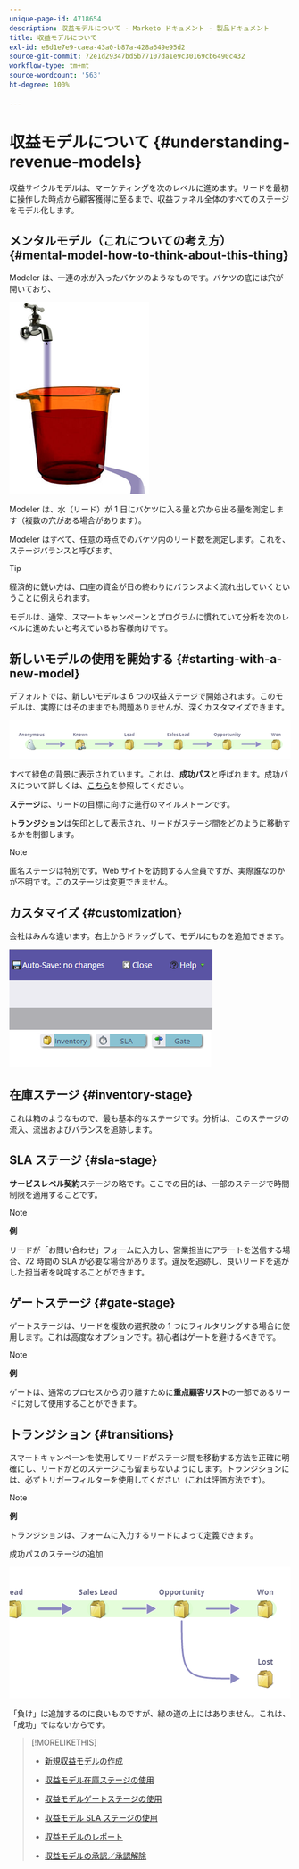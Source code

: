 ```yaml
---
unique-page-id: 4718654
description: 収益モデルについて - Marketo ドキュメント - 製品ドキュメント
title: 収益モデルについて
exl-id: e8d1e7e9-caea-43a0-b87a-428a649e95d2
source-git-commit: 72e1d29347bd5b77107da1e9c30169cb6490c432
workflow-type: tm+mt
source-wordcount: '563'
ht-degree: 100%

---
```


# 収益モデルについて {#understanding-revenue-models}

収益サイクルモデルは、マーケティングを次のレベルに進めます。リードを最初に操作した時点から顧客獲得に至るまで、収益ファネル全体のすべてのステージをモデル化します。

## メンタルモデル（これについての考え方） {#mental-model-how-to-think-about-this-thing}

Modeler は、一連の水が入ったバケツのようなものです。バケツの底には穴が開いており、

![](assets/image2015-6-12-10-3a14-3a4.png)

Modeler は、水（リード）が 1 日にバケツに入る量と穴から出る量を測定します（複数の穴がある場合があります）。

Modeler はすべて、任意の時点でのバケツ内のリード数を測定します。これを、ステージバランスと呼びます。

>[!TIP]
>
>経済的に鋭い方は、口座の資金が日の終わりにバランスよく流れ出していくということに例えられます。

モデルは、通常、スマートキャンペーンとプログラムに慣れていて分析を次のレベルに進めたいと考えているお客様向けです。

## 新しいモデルの使用を開始する {#starting-with-a-new-model}

デフォルトでは、新しいモデルは 6 つの収益ステージで開始されます。このモデルは、実際にはそのままでも問題ありませんが、深くカスタマイズできます。

![](assets/image2015-6-12-9-3a43-3a11.png)

すべて緑色の背景に表示されています。これは、**成功パス**&#x200B;と呼ばれます。成功パスについて詳しくは、[こちら](/help/marketo/product-docs/reporting/revenue-cycle-analytics/revenue-cycle-models/understanding-revenue-model-success-path.md)を参照してください。

**ステージ**&#x200B;は、リードの目標に向けた進行のマイルストーンです。

**トランジション**&#x200B;は矢印として表示され、リードがステージ間をどのように移動するかを制御します。

>[!NOTE]
>
>匿名ステージは特別です。Web サイトを訪問する人全員ですが、実際誰なのかが不明です。このステージは変更できません。

## カスタマイズ {#customization}

会社はみんな違います。右上からドラッグして、モデルにものを追加できます。

![](assets/image2015-6-12-9-3a45-3a36.png)

## 在庫ステージ {#inventory-stage}

これは箱のようなもので、最も基本的なステージです。分析は、このステージの流入、流出およびバランスを追跡します。

## SLA ステージ {#sla-stage}

**サービスレベル契約**&#x200B;ステージの略です。ここでの目的は、一部のステージで時間制限を適用することです。

>[!NOTE]
>
>**例**
>
>リードが「お問い合わせ」フォームに入力し、営業担当にアラートを送信する場合、72 時間の SLA が必要な場合があります。違反を追跡し、良いリードを逃がした担当者を叱咤することができます。

## ゲートステージ {#gate-stage}

ゲートステージは、リードを複数の選択肢の 1 つにフィルタリングする場合に使用します。これは高度なオプションです。初心者はゲートを避けるべきです。

>[!NOTE]
>
>**例**
>
>ゲートは、通常のプロセスから切り離すために&#x200B;**重点顧客リスト**&#x200B;の一部であるリードに対して使用することができます。

## トランジション {#transitions}

スマートキャンペーンを使用してリードがステージ間を移動する方法を正確に明確にし、リードがどのステージにも留まらないようにします。トランジションには、必ずトリガーフィルターを使用してください（これは評価方法です）。

>[!NOTE]
>
>**例**
>
>トランジションは、フォームに入力するリードによって定義できます。

成功パスのステージの追加

![](assets/image2015-6-12-10-3a10-3a26.png)

「負け」は追加するのに良いものですが、緑の道の上にはありません。これは、「成功」ではないからです。

>[!MORELIKETHIS]
>
>* [新規収益モデルの作成](/help/marketo/product-docs/reporting/revenue-cycle-analytics/revenue-cycle-models/create-a-new-revenue-model.md)
>
>* [収益モデル在庫ステージの使用](/help/marketo/product-docs/reporting/revenue-cycle-analytics/revenue-cycle-models/using-revenue-model-inventory-stages.md)
>
>* [収益モデルゲートステージの使用](/help/marketo/product-docs/reporting/revenue-cycle-analytics/revenue-cycle-models/using-revenue-model-gate-stages.md)
>
>* [収益モデル SLA ステージの使用](/help/marketo/product-docs/reporting/revenue-cycle-analytics/revenue-cycle-models/using-revenue-model-sla-stages.md)
>
>* [収益モデルのレポート](/help/marketo/product-docs/reporting/revenue-cycle-analytics/revenue-cycle-models/report-on-your-revenue-model.md)
>
>* [収益モデルの承認／承認解除](/help/marketo/product-docs/reporting/revenue-cycle-analytics/revenue-cycle-models/approve-unapprove-a-revenue-model.md)

